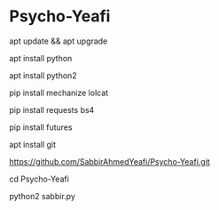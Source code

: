 # Psycho-Yeafi
apt update && apt upgrade

apt install python

apt install python2

pip install mechanize lolcat

pip install requests bs4

pip install futures

apt install git

https://github.com/SabbirAhmedYeafi/Psycho-Yeafi.git

cd Psycho-Yeafi

python2 sabbir.py


